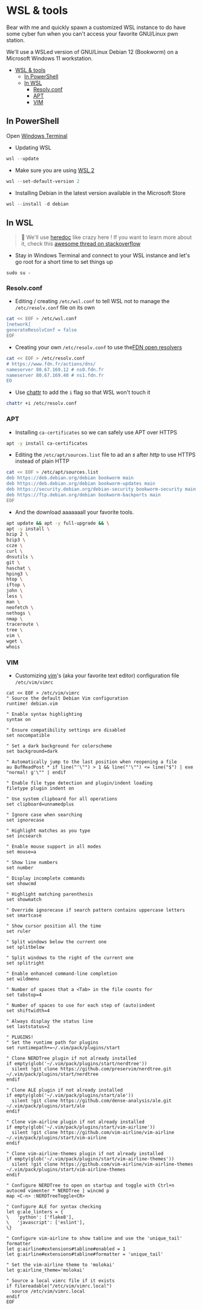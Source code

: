 WSL & tools
===========
Bear with me and quickly spawn a customized WSL instance to do have some cyber fun when you can't access your favorite GNU/Linux pwn station.

We'll use a WSLed version of GNU/Linux Debian 12 (Bookworm) on a Microsoft Windows 11 workstation.

* [WSL & tools](#wsl-&-tools)
   * [In PowerShell](#in-powershell)
   * [In WSL](#in-wsl)
      * [Resolv.conf](#resolvconf)
      * [APT](#apt)
      * [VIM](#vim)

## In PowerShell

Open [Windows Terminal](https://learn.microsoft.com/en-us/windows/terminal/install)

- Updating WSL

```powershell
wsl --update
```

- Make sure you are using [WSL 2](https://learn.microsoft.com/en-us/windows/wsl/install#upgrade-version-from-wsl-1-to-wsl-2)

```powershell
wsl --set-default-version 2
```

- Installing Debian in the latest version available in the Microsoft Store

```powershell
wsl --install -d debian
```

## In WSL

> 🧠 We'll use [heredoc](https://en.wikipedia.org/wiki/Here_document) like crazy here !
> If you want to learn more about it, check this [awesome thread on stackoverflow](https://stackoverflow.com/questions/2500436/how-does-cat-eof-work-in-bash)

- Stay in Windows Terminal and connect to your WSL instance and let's go root for a short time to set things up

```
sudo su -
```

### Resolv.conf

- Editing / creating `/etc/wsl.conf` to tell WSL not to manage the `/etc/resolv.conf` file on its own

```bash
cat << EOF > /etc/wsl.conf
[network]
generateResolvConf = false
EOF
```

- Creating your own `/etc/resolv.conf` to use the[FDN open resolvers](https://www.fdn.fr/actions/dns/)

```bash
cat << EOF > /etc/resolv.conf
# https://www.fdn.fr/actions/dns/
nameserver 80.67.169.12 # ns0.fdn.fr
nameserver 80.67.169.40 # ns1.fdn.fr
EO
```

- Use [chattr](https://fr.wikipedia.org/wiki/Chattr) to add the `i` flag so that WSL won't touch it

```bash
chattr +i /etc/resolv.conf
```

### APT

- Installing `ca-certificates` so we can safely use APT over HTTPS

```bash
apt -y install ca-certificates
```

- Editing the `/etc/apt/sources.list` file to ad an *s* after *http* to use HTTPS instead of plain HTTP

```bash
cat << EOF > /etc/apt/sources.list
deb https://deb.debian.org/debian bookworm main
deb https://deb.debian.org/debian bookworm-updates main
deb https://security.debian.org/debian-security bookworm-security main
deb https://ftp.debian.org/debian bookworm-backports main
EOF
```

- And the download aaaaaaall your favorite tools.

```bash
apt update && apt -y full-upgrade && \
apt -y install \
bzip 2 \
bzip3 \
ccze \
curl \
dnsutils \
git \
haschat \
hping3 \
htop \
iftop \
john \
less \
man \
neofetch \
nethogs \
nmap \
traceroute \
tree \
vim \
wget \
whois
```

### VIM

- Customizing [vim](https://www.vim.org/)'s (aka your favorite text editor) configuration file `/etc/vim/vimrc`

```
cat << EOF > /etc/vim/vimrc
" Source the default Debian Vim configuration
runtime! debian.vim

" Enable syntax highlighting
syntax on

" Ensure compatibility settings are disabled
set nocompatible

" Set a dark background for colorscheme
set background=dark

" Automatically jump to the last position when reopening a file
au BufReadPost * if line("'\"") > 1 && line("'\"") <= line("$") | exe "normal! g'\"" | endif

" Enable file type detection and plugin/indent loading
filetype plugin indent on

" Use system clipboard for all operations
set clipboard=unnamedplus

" Ignore case when searching
set ignorecase

" Highlight matches as you type
set incsearch

" Enable mouse support in all modes
set mouse=a

" Show line numbers
set number

" Display incomplete commands
set showcmd

" Highlight matching parenthesis
set showmatch

" Override ignorecase if search pattern contains uppercase letters
set smartcase

" Show cursor position all the time
set ruler

" Split windows below the current one
set splitbelow

" Split windows to the right of the current one
set splitright

" Enable enhanced command-line completion
set wildmenu

" Number of spaces that a <Tab> in the file counts for
set tabstop=4

" Number of spaces to use for each step of (auto)indent
set shiftwidth=4

" Always display the status line
set laststatus=2

" PLUGINS!
" Set the runtime path for plugins
set runtimepath+=~/.vim/pack/plugins/start

" Clone NERDTree plugin if not already installed
if empty(glob('~/.vim/pack/plugins/start/nerdtree'))
  silent !git clone https://github.com/preservim/nerdtree.git ~/.vim/pack/plugins/start/nerdtree
endif

" Clone ALE plugin if not already installed
if empty(glob('~/.vim/pack/plugins/start/ale'))
  silent !git clone https://github.com/dense-analysis/ale.git ~/.vim/pack/plugins/start/ale
endif

" Clone vim-airline plugin if not already installed
if empty(glob('~/.vim/pack/plugins/start/vim-airline'))
  silent !git clone https://github.com/vim-airline/vim-airline ~/.vim/pack/plugins/start/vim-airline
endif

" Clone vim-airline-themes plugin if not already installed
if empty(glob('~/.vim/pack/plugins/start/vim-airline-themes'))
  silent !git clone https://github.com/vim-airline/vim-airline-themes ~/.vim/pack/plugins/start/vim-airline-themes
endif

" Configure NERDTree to open on startup and toggle with Ctrl+n
autocmd vimenter * NERDTree | wincmd p
map <C-n> :NERDTreeToggle<CR>

" Configure ALE for syntax checking
let g:ale_linters = {
\   'python': ['flake8'],
\   'javascript': ['eslint'],
\}

" Configure vim-airline to show tabline and use the 'unique_tail' formatter
let g:airline#extensions#tabline#enabled = 1
let g:airline#extensions#tabline#formatter = 'unique_tail'

" Set the vim-airline theme to 'molokai'
let g:airline_theme='molokai'

" Source a local vimrc file if it exists
if filereadable("/etc/vim/vimrc.local")
  source /etc/vim/vimrc.local
endif
EOF
```
